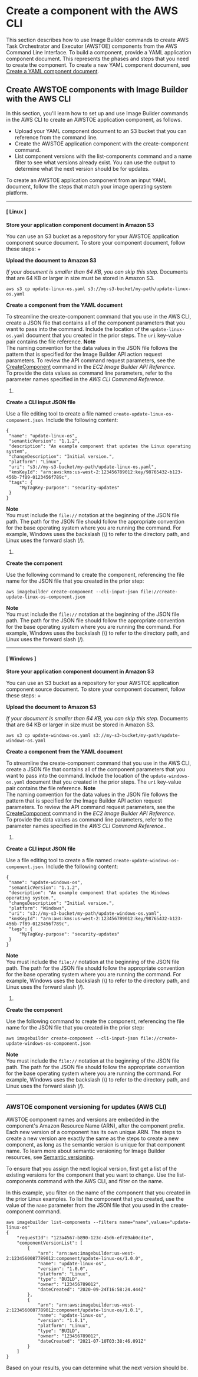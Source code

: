 # Create a component with the AWS CLI<a name="create-components-cli"></a>

This section describes how to use Image Builder commands to create AWS Task Orchestrator and Executor \(AWSTOE\) components from the AWS Command Line Interface\. To build a component, provide a YAML application component document\. This represents the phases and steps that you need to create the component\. To create a new YAML component document, see [Create a YAML component document](create-component-yaml.md)\.

## Create AWSTOE components with Image Builder with the AWS CLI<a name="create-component-cli"></a>

In this section, you'll learn how to set up and use Image Builder commands in the AWS CLI to create an AWSTOE application component, as follows\.
+ Upload your YAML component document to an S3 bucket that you can reference from the command line\.
+ Create the AWSTOE application component with the create\-component command\.
+ List component versions with the list\-components command and a name filter to see what versions already exist\. You can use the output to determine what the next version should be for updates\.

To create an AWSTOE application component from an input YAML document, follow the steps that match your image operating system platform\.

------
#### [ Linux ]

**Store your application component document in Amazon S3**

You can use an S3 bucket as a repository for your AWSTOE application component source document\. To store your component document, follow these steps:
+ 

**Upload the document to Amazon S3**

  *If your document is smaller than 64 KB, you can skip this step\.* Documents that are 64 KB or larger in size must be stored in Amazon S3\.

  ```
  aws s3 cp update-linux-os.yaml s3://my-s3-bucket/my-path/update-linux-os.yaml
  ```

**Create a component from the YAML document**

To streamline the create\-component command that you use in the AWS CLI, create a JSON file that contains all of the component parameters that you want to pass into the command\. Include the location of the `update-linux-os.yaml` document that you created in the prior steps\. The `uri` key\-value pair contains the file reference\.
**Note**  
The naming convention for the data values in the JSON file follows the pattern that is specified for the Image Builder API action request parameters\. To review the API command request parameters, see the [CreateComponent](https://docs.aws.amazon.com/imagebuilder/latest/APIReference/API_CreateComponent.html) command in the *EC2 Image Builder API Reference*\.  
To provide the data values as command line parameters, refer to the parameter names specified in the *AWS CLI Command Reference*\.

1. 

**Create a CLI input JSON file**

   Use a file editing tool to create a file named `create-update-linux-os-component.json`\. Include the following content:

   ```
   {
   	"name": "update-linux-os",
   	"semanticVersion": "1.1.2",
   	"description": "An example component that updates the Linux operating system",
   	"changeDescription": "Initial version.",
   	"platform": "Linux",
   	"uri": "s3://my-s3-bucket/my-path/update-linux-os.yaml",
   	"kmsKeyId": "arn:aws:kms:us-west-2:123456789012:key/98765432-b123-456b-7f89-0123456f789c",
   	"tags": {
   		"MyTagKey-purpose": "security-updates"
   	}
   }
   ```
**Note**  
You must include the `file://` notation at the beginning of the JSON file path\.
The path for the JSON file should follow the appropriate convention for the base operating system where you are running the command\. For example, Windows uses the backslash \(\\\) to refer to the directory path, and Linux uses the forward slash \(/\)\.

1. 

**Create the component**

   Use the following command to create the component, referencing the file name for the JSON file that you created in the prior step:

   ```
   aws imagebuilder create-component --cli-input-json file://create-update-linux-os-component.json
   ```
**Note**  
You must include the `file://` notation at the beginning of the JSON file path\.
The path for the JSON file should follow the appropriate convention for the base operating system where you are running the command\. For example, Windows uses the backslash \(\\\) to refer to the directory path, and Linux uses the forward slash \(/\)\.

------
#### [ Windows ]

**Store your application component document in Amazon S3**

You can use an S3 bucket as a repository for your AWSTOE application component source document\. To store your component document, follow these steps:
+ 

**Upload the document to Amazon S3**

  *If your document is smaller than 64 KB, you can skip this step\.* Documents that are 64 KB or larger in size must be stored in Amazon S3\.

  ```
  aws s3 cp update-windows-os.yaml s3://my-s3-bucket/my-path/update-windows-os.yaml
  ```

**Create a component from the YAML document**

To streamline the create\-component command that you use in the AWS CLI, create a JSON file that contains all of the component parameters that you want to pass into the command\. Include the location of the `update-windows-os.yaml` document that you created in the prior steps\. The `uri` key\-value pair contains the file reference\.
**Note**  
The naming convention for the data values in the JSON file follows the pattern that is specified for the Image Builder API action request parameters\. To review the API command request parameters, see the [CreateComponent](https://docs.aws.amazon.com/imagebuilder/latest/APIReference/API_CreateComponent.html) command in the *EC2 Image Builder API Reference*\.  
To provide the data values as command line parameters, refer to the parameter names specified in the *AWS CLI Command Reference*\.\.

1. 

**Create a CLI input JSON file**

   Use a file editing tool to create a file named `create-update-windows-os-component.json`\. Include the following content:

   ```
   {
   	"name": "update-windows-os",
   	"semanticVersion": "1.1.2",
   	"description": "An example component that updates the Windows operating system.",
   	"changeDescription": "Initial version.",
   	"platform": "Windows",
   	"uri": "s3://my-s3-bucket/my-path/update-windows-os.yaml",
   	"kmsKeyId": "arn:aws:kms:us-west-2:123456789012:key/98765432-b123-456b-7f89-0123456f789c",
   	"tags": {
   		"MyTagKey-purpose": "security-updates"
   	}
   }
   ```
**Note**  
You must include the `file://` notation at the beginning of the JSON file path\.
The path for the JSON file should follow the appropriate convention for the base operating system where you are running the command\. For example, Windows uses the backslash \(\\\) to refer to the directory path, and Linux uses the forward slash \(/\)\.

1. 

**Create the component**

   Use the following command to create the component, referencing the file name for the JSON file that you created in the prior step:

   ```
   aws imagebuilder create-component --cli-input-json file://create-update-windows-os-component.json
   ```
**Note**  
You must include the `file://` notation at the beginning of the JSON file path\.
The path for the JSON file should follow the appropriate convention for the base operating system where you are running the command\. For example, Windows uses the backslash \(\\\) to refer to the directory path, and Linux uses the forward slash \(/\)\.

------

### AWSTOE component versioning for updates \(AWS CLI\)<a name="component-update-cli"></a>

AWSTOE component names and versions are embedded in the component's Amazon Resource Name \(ARN\), after the component prefix\. Each new version of a component has its own unique ARN\. The steps to create a new version are exactly the same as the steps to create a new component, as long as the semantic version is unique for that component name\. To learn more about semantic versioning for Image Builder resources, see [Semantic versioning](ibhow-semantic-versioning.md)\.

To ensure that you assign the next logical version, first get a list of the existing versions for the component that you want to change\. Use the list\-components command with the AWS CLI, and filter on the name\.

In this example, you filter on the name of the component that you created in the prior Linux examples\. To list the component that you created, use the value of the `name` parameter from the JSON file that you used in the create\-component command\.

```
aws imagebuilder list-components --filters name="name",values="update-linux-os"	
{
    "requestId": "123a4567-b890-123c-45d6-ef789ab0cd1e",
    "componentVersionList": [
        {
            "arn": "arn:aws:imagebuilder:us-west-2:1234560087789012:component/update-linux-os/1.0.0",
            "name": "update-linux-os",
            "version": "1.0.0",
            "platform": "Linux",
            "type": "BUILD",
            "owner": "123456789012",
            "dateCreated": "2020-09-24T16:58:24.444Z"
        },
        {
            "arn": "arn:aws:imagebuilder:us-west-2:1234560087789012:component/update-linux-os/1.0.1",
            "name": "update-linux-os",
            "version": "1.0.1",
            "platform": "Linux",
            "type": "BUILD",
            "owner": "123456789012",
            "dateCreated": "2021-07-10T03:38:46.091Z"
        }
    ]
}
```

Based on your results, you can determine what the next version should be\.